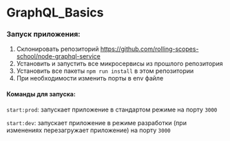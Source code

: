 # GraphQL_Basics

### Запуск приложения:

1. Склонировать репозиторий https://github.com/rolling-scopes-school/node-graphql-service
2. Установить и запустить все микросервисы из прошлого репозитория
3. Установить все пакеты `npm run install` в этом репозитории
4. При необходимости изменить порты в env файле

#### Команды для запуска:

`start:prod`: запускает приложение в стандартом режиме на порту `3000`

`start:dev`: запускает приложение в режиме разработки (при изменениях перезагружает приложение) на порту `3000`